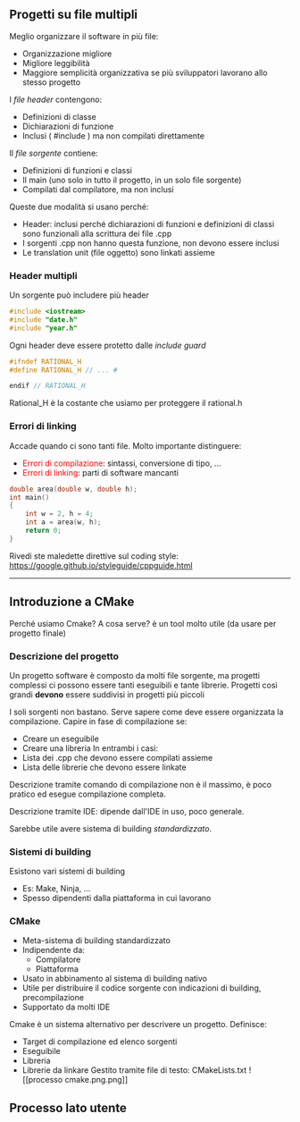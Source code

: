 ## Progetti su file multipli
Meglio organizzare il software in più file:
- Organizzazione migliore
- Migliore leggibilità
- Maggiore semplicità organizzativa se più sviluppatori lavorano allo stesso progetto

I *file header* contengono:
- Definizioni di classe
- Dichiarazioni di funzione
- Inclusi ( #include ) ma non compilati direttamente

Il *file sorgente* contiene:
- Definizioni di funzioni e classi
- Il main (uno solo in tutto il progetto, in un solo file sorgente)
- Compilati dal compilatore, ma non inclusi 

Queste due modalità si usano perché:
- Header: inclusi perché dichiarazioni di funzioni e definizioni di classi sono funzionali alla scrittura dei file .cpp 
- I sorgenti .cpp non hanno questa funzione, non devono essere inclusi 
- Le translation unit (file oggetto) sono linkati assieme

### Header multipli
Un sorgente può includere più header

```c++
#include <iostream> 
#include "date.h" 
#include "year.h"
```

Ogni header deve essere protetto dalle *include guard*
```c++
#ifndef RATIONAL_H 
#define RATIONAL_H // ... #

endif // RATIONAL_H
```
Rational_H è la costante che usiamo per proteggere il rational.h

### Errori di linking
Accade quando ci sono tanti file. Molto importante distinguere:
- <span style="color:#ff0000">Errori di compilazione</span>: sintassi, conversione di tipo, ...
- <span style="color:#ff0000">Errori di linking</span>: parti di software mancanti
```c++
double area(double w, double h); 
int main() 
{ 
	int w = 2, h = 4; 
	int a = area(w, h); 
	return 0; 
}
```

Rivedi ste maledette direttive sul coding style: https://google.github.io/styleguide/cppguide.html

---
## Introduzione a CMake
Perché usiamo Cmake? A cosa serve?
è un tool molto utile (da usare per progetto finale)
### Descrizione del progetto
Un progetto software è composto da molti file sorgente, ma progetti complessi ci possono essere tanti eseguibili e tante librerie.
Progetti così grandi **devono** essere suddivisi in progetti più piccoli

I soli sorgenti non bastano. Serve sapere come deve essere organizzata la compilazione. 
Capire in fase di compilazione se:
- Creare un eseguibile
- Creare una libreria
In entrambi i casi:
-  Lista dei .cpp che devono essere compilati assieme
- Lista delle librerie che devono essere linkate

Descrizione tramite comando di compilazione non è il massimo, è poco pratico ed esegue compilazione completa.

Descrizione tramite IDE: dipende dall'IDE in uso, poco generale.

Sarebbe utile avere sistema di building *standardizzato*.
### Sistemi di building
Esistono vari sistemi di building 
- Es: Make, Ninja, ... 
- Spesso dipendenti dalla piattaforma in cui lavorano

### CMake
- Meta-sistema di building standardizzato
- Indipendente da:
	- Compilatore 
	- Piattaforma
- Usato in abbinamento al sistema di building nativo
- Utile per distribuire il codice sorgente con indicazioni di building, precompilazione
- Supportato da molti IDE

Cmake è un sistema alternativo per descrivere un progetto. Definisce:
- Target di compilazione ed elenco sorgenti 
- Eseguibile 
- Libreria 
- Librerie da linkare
Gestito tramite file di testo: CMakeLists.txt
![[processo cmake.png.png]]

## Processo lato utente
